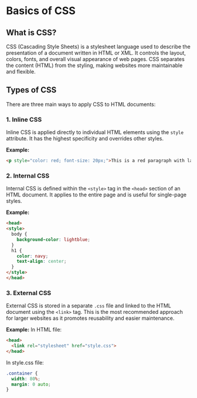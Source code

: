 # Basics of CSS

## What is CSS?

CSS (Cascading Style Sheets) is a stylesheet language used to describe the presentation of a document written in HTML or XML. It controls the layout, colors, fonts, and overall visual appearance of web pages. CSS separates the content (HTML) from the styling, making websites more maintainable and flexible.

## Types of CSS

There are three main ways to apply CSS to HTML documents:

### 1. Inline CSS
Inline CSS is applied directly to individual HTML elements using the `style` attribute. It has the highest specificity and overrides other styles.

**Example:**
```html
<p style="color: red; font-size: 20px;">This is a red paragraph with large font.</p>
```

### 2. Internal CSS
Internal CSS is defined within the `<style>` tag in the `<head>` section of an HTML document. It applies to the entire page and is useful for single-page styles.

**Example:**
```html
<head>
<style>
  body {
    background-color: lightblue;
  }
  h1 {
    color: navy;
    text-align: center;
  }
</style>
</head>
```

### 3. External CSS
External CSS is stored in a separate `.css` file and linked to the HTML document using the `<link>` tag. This is the most recommended approach for larger websites as it promotes reusability and easier maintenance.

**Example:**
In HTML file:
```html
<head>
  <link rel="stylesheet" href="style.css">
</head>
```

In style.css file:
```css
.container {
  width: 80%;
  margin: 0 auto;
}